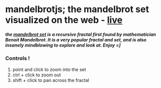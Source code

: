 # mandelbrotjs; the mandelbrot set visualized on the web - [live](https://michaelj916.github.io/mandelbrotjs) 
##### the [mandelbrot set](https://en.wikipedia.org/wiki/Mandelbrot_set) is a recursive fractal first found by mathematician Benoit Mandelbrot. It is a very popular fractal and set, and is also insanely mindblowing to explore and look at. Enjoy =]

### Controls !
1. point and click to zoom into the set
2. ctrl + click to zoom out
3. shift + click to pan across the fractal
